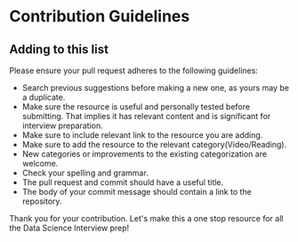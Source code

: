 # Contribution Guidelines

## Adding to this list

Please ensure your pull request adheres to the following guidelines:

- Search previous suggestions before making a new one, as yours may be a duplicate.
- Make sure the resource is useful and personally tested before submitting. That implies it has relevant content and is significant for interview preparation.
- Make sure to include relevant link to the resource you are adding.
- Make sure to add the resource to the relevant category(Video/Reading).
- New categories or improvements to the existing categorization are welcome.
- Check your spelling and grammar.
- The pull request and commit should have a useful title.
- The body of your commit message should contain a link to the repository.

Thank you for your contribution. Let's make this a one stop resource for all the Data Science Interview prep!



